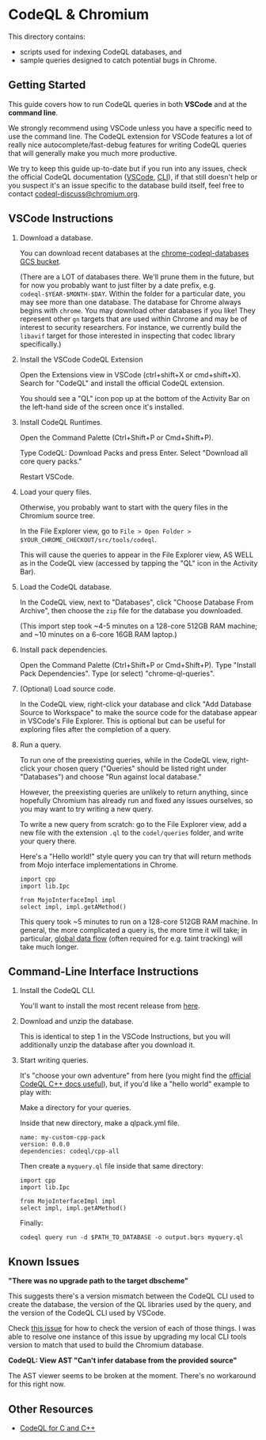 # CodeQL & Chromium

This directory contains:
* scripts used for indexing CodeQL databases, and
* sample queries designed to catch potential bugs in Chrome.

## Getting Started

This guide covers how to run CodeQL queries in both **VSCode** and at the
**command line**.

We strongly recommend using VSCode unless you have a specific need to use the
command line.  The CodeQL extension for VSCode features a lot of really nice
autocomplete/fast-debug features for writing CodeQL queries that will generally
make you much more productive.

We try to keep this guide up-to-date but if you run into any issues, check the
official CodeQL documentation
([VSCode](https://codeql.github.com/docs/codeql-for-visual-studio-code/),
[CLI](https://docs.github.com/en/code-security/codeql-cli/getting-started-with-the-codeql-cli)),
if that still doesn't help or you suspect it's an issue specific to the database
build itself, feel free to contact codeql-discuss@chromium.org.

## VSCode Instructions

1. Download a database.

    You can download recent databases at the
    [chrome-codeql-databases GCS bucket](https://pantheon.corp.google.com/storage/browser/chrome-codeql-databases).

    (There are a LOT of databases there.  We'll prune them in the future, but
    for now you probably want to just filter by a date prefix, e.g.
    `codeql-$YEAR-$MONTH-$DAY`. Within the folder for a particular date, you may
    see more than one database. The database for Chrome always begins with
    `chrome`. You may download other databases if you like!  They represent
    other `gn` targets that are used within Chrome and may be of interest to
    security researchers. For instance, we currently build the `libavif` target
    for those interested in inspecting that codec library specifically.)

2. Install the VSCode CodeQL Extension

    Open the Extensions view in VSCode (ctrl+shift+X or cmd+shift+X).  Search
    for "CodeQL" and install the official CodeQL extension.

    You should see a "QL" icon pop up at the bottom of the Activity Bar on the
    left-hand side of the screen once it's installed.

3. Install CodeQL Runtimes.

    Open the Command Palette (Ctrl+Shift+P or Cmd+Shift+P).

    Type CodeQL: Download Packs and press Enter.  Select "Download all core
    query packs."

    Restart VSCode.

4. Load your query files.

    Otherwise, you probably want to start with the query files in the Chromium
    source tree.

    In the File Explorer view, go to
    `File > Open Folder > $YOUR_CHROME_CHECKOUT/src/tools/codeql`.

    This will cause the queries to appear in the File Explorer view, AS WELL as
    in the CodeQL view (accessed by tapping the "QL" icon in the Activity Bar).

5. Load the CodeQL database.

    In the CodeQL view, next to "Databases", click "Choose Database From
    Archive", then choose the `zip` file for the database you downloaded.

    (This import step took ~4-5 minutes on a 128-core 512GB RAM machine; and ~10
    minutes on a 6-core 16GB RAM laptop.)

6. Install pack dependencies.

    Open the Command Palette (Ctrl+Shift+P or Cmd+Shift+P).
    Type "Install Pack Dependencies".
    Type (or select) "chrome-ql-queries".

7. (Optional) Load source code.

    In the CodeQL view, right-click your database and click "Add Database Source
    to Workspace" to make the source code for the database appear in VSCode's
    File Explorer.  This is optional but can be useful for exploring files after
    the completion of a query.

8. Run a query.

    To run one of the preexisting queries, while in the CodeQL view, right-click
    your chosen query ("Queries" should be listed right under "Databases") and
    choose "Run against local database."

    However, the preexisting queries are unlikely to return anything, since
    hopefully Chromium has already run and fixed any issues ourselves, so you
    may want to try writing a new query.

    To write a new query from scratch: go to the File Explorer view, add a new
    file with the extension `.ql` to the `codel/queries` folder, and write your
    query
    there.

    Here's a "Hello world!" style query you can try that will return methods
    from Mojo interface implementations in Chrome.

    ```
    import cpp
    import lib.Ipc

    from MojoInterfaceImpl impl
    select impl, impl.getAMethod()
    ```

    This query took ~5 minutes to run on a 128-core 512GB RAM machine.  In
    general, the more complicated a query is, the more time it will take; in
    particular,
    [global data flow](https://codeql.github.com/docs/writing-codeql-queries/about-data-flow-analysis/)
    (often required for e.g. taint tracking) will take much longer.

## Command-Line Interface Instructions

1. Install the CodeQL CLI.

    You'll want to install the most recent release from
    [here](https://github.com/github/codeql-action/releases).

2. Download and unzip the database.

    This is identical to step 1 in the VSCode Instructions, but you will
    additionally unzip the database after you download it.

3. Start writing queries.

    It's "choose your own adventure" from here (you might find the
    [official CodeQL C++ docs useful](https://codeql.github.com/docs/codeql-language-guides/basic-query-for-cpp-code/)),
    but, if you'd like a "hello world" example to play with:

    Make a directory for your queries.

    Inside that new directory, make a qlpack.yml file.

    ```
    name: my-custom-cpp-pack
    version: 0.0.0
    dependencies: codeql/cpp-all
    ```

    Then create a `myquery.ql` file inside that same directory:

    ```
    import cpp
    import lib.Ipc

    from MojoInterfaceImpl impl
    select impl, impl.getAMethod()
    ```

    Finally:

    `codeql query run -d $PATH_TO_DATABASE -o output.bqrs myquery.ql`

## Known Issues

**"There was no upgrade path to the target dbscheme"**

This suggests there's a version mismatch between the CodeQL CLI used to create
the database, the version of the QL libraries used by the query, and the version
of the CodeQL CLI used by VSCode.

Check [this issue](https://github.com/github/codeql/issues/12331) for how to
check the version of each of those things.  I was able to resolve one instance
of this issue by upgrading my local CLI tools version to match that used to
build the Chromium database.

**CodeQL: View AST "Can't infer database from the provided source"**

The AST viewer seems to be broken at the moment.  There's no workaround for this
right now.

## Other Resources

* [CodeQL for C and C++](https://codeql.github.com/docs/codeql-language-guides/codeql-for-cpp/)